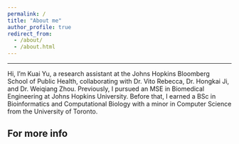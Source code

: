 ```yaml
---
permalink: /
title: "About me"
author_profile: true
redirect_from: 
  - /about/
  - /about.html
---
```



------
Hi, I’m Kuai Yu, a research assistant at the Johns Hopkins Bloomberg School of Public Health, collaborating with Dr. Vito Rebecca, Dr. Hongkai Ji, and Dr. Weiqiang Zhou. Previously, I pursued an MSE in Biomedical Engineering at Johns Hopkins University. Before that, I earned a BSc in Bioinformatics and Computational Biology with a minor in Computer Science from the University of Toronto.

For more info
------

